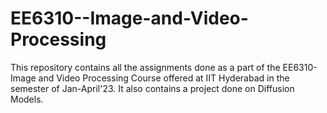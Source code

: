 # EE6310--Image-and-Video-Processing

This repository contains all the assignments done as a part of the EE6310- Image and Video Processing Course offered at IIT Hyderabad in the semester of Jan-April'23. 
It also contains a project done on Diffusion Models.
